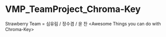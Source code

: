 # VMP_TeamProject_Chroma-Key
Strawberry Team = 심유림 / 정수겸 / 윤 찬  &lt;Awesome Things you can do with Chroma-Key>
